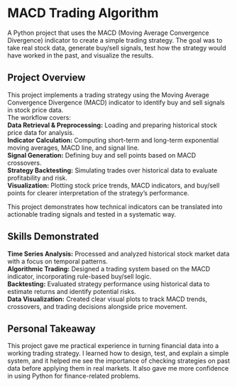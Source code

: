 # MACD Trading Algorithm

A Python project that uses the MACD (Moving Average Convergence Divergence) indicator to create a simple trading strategy. The goal was to take real stock data, generate buy/sell signals, test how the strategy would have worked in the past, and visualize the results.

## Project Overview
This project implements a trading strategy using the Moving Average Convergence Divergence (MACD) indicator to identify buy and sell signals in stock price data.  
The workflow covers:  
**Data Retrieval & Preprocessing:** Loading and preparing historical stock price data for analysis.  
**Indicator Calculation:** Computing short-term and long-term exponential moving averages, MACD line, and signal line.  
**Signal Generation:** Defining buy and sell points based on MACD crossovers.  
**Strategy Backtesting:** Simulating trades over historical data to evaluate profitability and risk.  
**Visualization:** Plotting stock price trends, MACD indicators, and buy/sell points for clearer interpretation of the strategy’s performance.  
  
This project demonstrates how technical indicators can be translated into actionable trading signals and tested in a systematic way.

## Skills Demonstrated  
**Time Series Analysis:** Processed and analyzed historical stock market data with a focus on temporal patterns.  
**Algorithmic Trading:** Designed a trading system based on the MACD indicator, incorporating rule-based buy/sell logic.  
**Backtesting:** Evaluated strategy performance using historical data to estimate returns and identify potential risks.  
**Data Visualization:** Created clear visual plots to track MACD trends, crossovers, and trading decisions alongside price movement.  

## Personal Takeaway

This project gave me practical experience in turning financial data into a working trading strategy. I learned how to design, test, and explain a simple system, and it helped me see the importance of checking strategies on past data before applying them in real markets. It also gave me more confidence in using Python for finance-related problems.
